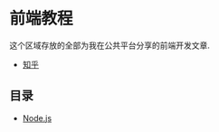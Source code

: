 # 前端教程

这个区域存放的全部为我在公共平台分享的前端开发文章.

* [知乎](https://www.zhihu.com/people/garrik/posts)

## 目录

* [Node.js](./NodeJs/readme.md)
